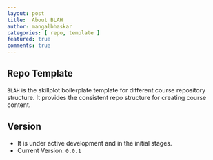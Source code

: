 ```yaml
---
layout: post
title:  About BLAH
author: mangalbhaskar
categories: [ repo, template ]
featured: true
comments: true
---
```



## Repo Template

`BLAH` is the skillplot boilerplate template for different course repository structure. It provides the consistent repo structure for creating course content.


## Version

* It is under active development and in the initial stages.
* Current Version: `0.0.1`
